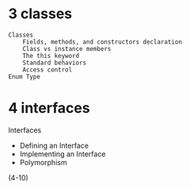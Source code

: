 # 3 classes
    Classes
        Fields, methods, and constructors declaration
        Class vs instance members
        The this keyword
        Standard behaviors
        Access control
    Enum Type



# 4 interfaces

Interfaces
- Defining an Interface
- Implementing an Interface 
- Polymorphism


(4-10)
